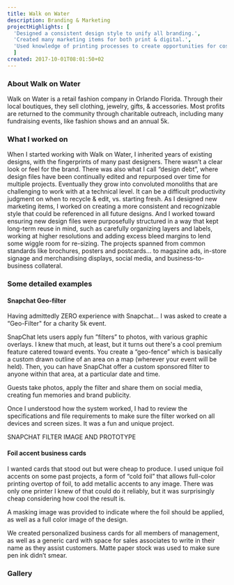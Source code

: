 ```yaml
---
title: Walk on Water
description: Branding & Marketing
projectHighlights: [
  'Designed a consistent design style to unify all branding.',
  'Created many marketing items for both print & digital.',
  'Used knowledge of printing processes to create opportunities for cost savings.'
  ]
created: 2017-10-01T08:01:50+02
---
```


### About Walk on Water

Walk on Water is a retail fashion company in Orlando Florida.
Through their local boutiques, they sell clothing, jewelry, gifts, & accessories. Most profits are returned to the community through charitable outreach, including many fundraising events, like fashion shows and an annual 5k.

### What I worked on

When I started working with Walk on Water, I inherited years of existing designs, with the fingerprints of many past designers. There wasn’t a clear look or feel for the brand.
There was also what I call “design debt”, where design files have been continually edited and repurposed over time for multiple projects. Eventually they grow into convoluted monoliths that are challenging to work with at a technical level. It can be a difficult productivity judgment on when to recycle & edit, vs. starting fresh.
As I designed new marketing items, I worked on creating a more consistent and recognizable style that could be referenced in all future designs. And I worked toward ensuring new design files were purposefully structured in a way that kept long-term reuse in mind, such as carefully organizing layers and labels, working at higher resolutions and adding excess bleed margins to lend some wiggle room for re-sizing.
The projects spanned from common standards like brochures, posters and postcards... to magazine ads, in-store signage and merchandising displays, social media, and business-to-business collateral.

### Some detailed examples

#### Snapchat Geo-filter

Having admittedly ZERO experience with Snapchat... I was asked to create a “Geo-Filter" for a charity 5k event. 

SnapChat lets users apply fun ”filters” to photos, with various graphic overlays. I knew that much, at least, but it turns out there's a cool premium feature catered toward events. You create a “geo-fence” which is basically a custom drawn outline of an area on a map (wherever your event will be held). Then, you can have SnapChat offer a custom sponsored filter to anyone within that area, at a particular date and time.

Guests take photos, apply the filter and share them on social media, creating fun memories and brand publicity. 

Once I understood how the system worked, I had to review the specifications and file requirements to make sure the filter worked on all devices and screen sizes. It was a fun and unique project.

SNAPCHAT FILTER IMAGE AND PROTOTYPE

#### Foil accent business cards

I wanted cards that stood out but were cheap to produce. I used unique foil accents on some past projects, a form of “cold foil” that allows full-color printing overtop of foil, to add metallic accents to any image. There was only one printer I knew of that could do it reliably, but it was surprisingly cheap considering how cool the result is.

A masking image was provided to indicate where the foil should be applied, as well as a full color image of the design.

We created personalized business cards for all members of management, as well as a generic card with space for sales associates to write in their name as they assist customers. Matte paper stock was used to make sure pen ink didn’t smear.

### Gallery
